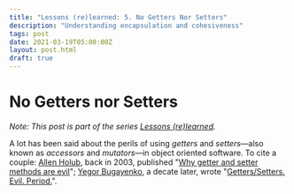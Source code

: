 ```yaml
---
title: "Lessons (re)learned: 5. No Getters Nor Setters"
description: "Understanding encapsulation and cohesiveness"
tags: post
date: 2021-03-19T05:00:00Z
layout: post.html
draft: true
---
```


# No Getters nor Setters

_Note: This post is part of the series [Lessons (re)learned](/posts/lessons-re-learned-0)._

A lot has been said about the perils of using _getters_ and _setters_—also known as _accessors_ and _mutators_—in object oriented software. To cite a couple: [Allen Holub](https://holub.com/), back in 2003, published "[Why getter and setter methods are evil](https://www.infoworld.com/article/2073723/why-getter-and-setter-methods-are-evil.html)"; [Yegor Bugayenko](https://www.yegor256.com/), a decate later, wrote "[Getters/Setters. Evil. Period.](https://www.yegor256.com/2014/09/16/getters-and-setters-are-evil.html)".
